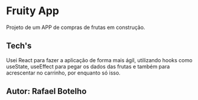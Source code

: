 # Fruity App
Projeto de um APP de compras de frutas em construção.

## Tech's
Usei React para fazer a aplicação de forma mais ágil, utilizando hooks como useState, useEffect para pegar os dados das frutas e também para acrescentar no carrinho, por enquanto só isso.

## Autor: Rafael Botelho